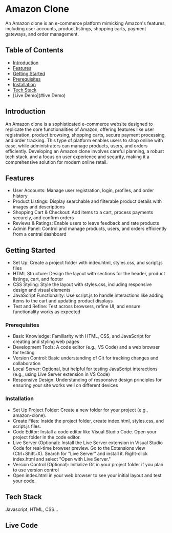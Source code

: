# Amazon Clone

An Amazon clone is an e-commerce platform mimicking Amazon's features, including user accounts, product listings, shopping carts, payment gateways, and order management.

## Table of Contents
- [Introduction](#introduction)
- [Features](#features)
- [Getting Started](#getting-started)
- [Prerequisites](#prerequisites)
- [Installation](#installation)
- [Tech Stack](#tech)
- [Live Demo](#live Demo)

## Introduction
An Amazon clone is a sophisticated e-commerce website designed to replicate the core functionalities of Amazon, offering features like user registration, product browsing, shopping carts, secure payment processing, and order tracking. This type of platform enables users to shop online with ease, while administrators can manage products, users, and orders efficiently. Developing an Amazon clone involves careful planning, a robust tech stack, and a focus on user experience and security, making it a comprehensive solution for modern online retail.
## Features
- User Accounts: Manage user registration, login, profiles, and order history 
- Product Listings: Display searchable and filterable product details with images and descriptions 
- Shopping Cart & Checkout: Add items to a cart, process payments securely, and confirm orders 
- Reviews & Ratings: Enable users to leave feedback and rate products
- Admin Panel: Control and manage products, users, and orders efficiently from a central dashboard
## Getting Started

- Set Up: Create a project folder with index.html, styles.css, and script.js files
- HTML Structure: Design the layout with sections for the header, product listings, cart, and footer
- CSS Styling: Style the layout with styles.css, including responsive design and visual elements
- JavaScript Functionality: Use script.js to handle interactions like adding items to the cart and updating product displays
- Test and Refine: Test across browsers, refine UI, and ensure functionality works as expected
### Prerequisites

- Basic Knowledge: Familiarity with HTML, CSS, and JavaScript for creating and styling web pages
- Development Tools: A code editor (e.g., VS Code) and a web browser for testing
- Version Control: Basic understanding of Git for tracking changes and collaboration
- Local Server: Optional, but helpful for testing JavaScript interactions (e.g., using Live Server extension in VS Code)
- Responsive Design: Understanding of responsive design principles for ensuring your site works well on different devices

### Installation
- Set Up Project Folder:
Create a new folder for your project (e.g., amazon-clone).
- Create Files:
Inside the project folder, create index.html, styles.css, and script.js files.
- Code Editor:
Install a code editor like Visual Studio Code.
Open your project folder in the code editor.
- Live Server (Optional):
Install the Live Server extension in Visual Studio Code for real-time browser preview.
Go to the Extensions view (Ctrl+Shift+X).
Search for "Live Server" and install it.
Right-click index.html and select "Open with Live Server."
- Version Control (Optional):
Initialize Git in your project folder if you plan to use version control
- Open index.html in your web browser to see your initial layout and test your code.

## Tech Stack
Javascript, HTML, CSS...

## Live Code

